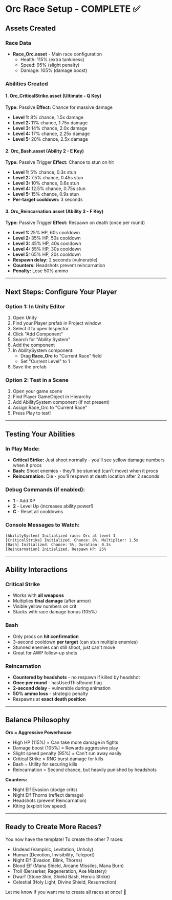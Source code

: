 # Orc Race Setup - COMPLETE ✅

## Assets Created

### Race Data
- **Race_Orc.asset** - Main race configuration
  - Health: 115% (extra tankiness)
  - Speed: 95% (slight penalty)
  - Damage: 105% (damage boost)

### Abilities Created

#### 1. Orc_CriticalStrike.asset (Ultimate - Q Key)
**Type:** Passive
**Effect:** Chance for massive damage
- **Level 1:** 8% chance, 1.5x damage
- **Level 2:** 11% chance, 1.75x damage
- **Level 3:** 14% chance, 2.0x damage
- **Level 4:** 17% chance, 2.25x damage
- **Level 5:** 20% chance, 2.5x damage

#### 2. Orc_Bash.asset (Ability 2 - E Key)
**Type:** Passive Trigger
**Effect:** Chance to stun on hit
- **Level 1:** 5% chance, 0.3s stun
- **Level 2:** 7.5% chance, 0.45s stun
- **Level 3:** 10% chance, 0.6s stun
- **Level 4:** 12.5% chance, 0.75s stun
- **Level 5:** 15% chance, 0.9s stun
- **Per-target cooldown:** 3 seconds

#### 3. Orc_Reincarnation.asset (Ability 3 - F Key)
**Type:** Passive Trigger
**Effect:** Respawn on death (once per round)
- **Level 1:** 25% HP, 60s cooldown
- **Level 2:** 35% HP, 50s cooldown
- **Level 3:** 45% HP, 40s cooldown
- **Level 4:** 55% HP, 30s cooldown
- **Level 5:** 65% HP, 20s cooldown
- **Respawn delay:** 2 seconds (vulnerable)
- **Counters:** Headshots prevent reincarnation
- **Penalty:** Lose 50% ammo

---

## Next Steps: Configure Your Player

### Option 1: In Unity Editor
1. Open Unity
2. Find your Player prefab in Project window
3. Select it to open Inspector
4. Click "Add Component"
5. Search for "Ability System"
6. Add the component
7. In AbilitySystem component:
   - Drag **Race_Orc** to "Current Race" field
   - Set "Current Level" to 1
8. Save the prefab

### Option 2: Test in a Scene
1. Open your game scene
2. Find Player GameObject in Hierarchy
3. Add AbilitySystem component (if not present)
4. Assign Race_Orc to "Current Race"
5. Press Play to test!

---

## Testing Your Abilities

### In Play Mode:
- **Critical Strike:** Just shoot normally - you'll see yellow damage numbers when it procs
- **Bash:** Shoot enemies - they'll be stunned (can't move) when it procs
- **Reincarnation:** Die - you'll respawn at death location after 2 seconds

### Debug Commands (if enabled):
- **1** - Add XP
- **2** - Level Up (increases ability power!)
- **C** - Reset all cooldowns

### Console Messages to Watch:
```
[AbilitySystem] Initialized race: Orc at level 1
[CriticalStrike] Initialized. Chance: 8%, Multiplier: 1.5x
[Bash] Initialized. Chance: 5%, Duration: 0.3s
[Reincarnation] Initialized. Respawn HP: 25%
```

---

## Ability Interactions

### Critical Strike
- Works with **all weapons**
- Multiplies **final damage** (after armor)
- Visible yellow numbers on crit
- Stacks with race damage bonus (105%)

### Bash
- Only procs on **hit confirmation**
- 3-second cooldown **per target** (can stun multiple enemies)
- Stunned enemies can still shoot, just can't move
- Great for AWP follow-up shots

### Reincarnation
- **Countered by headshots** - no respawn if killed by headshot
- **Once per round** - hasUsedThisRound flag
- **2-second delay** - vulnerable during animation
- **50% ammo loss** - strategic penalty
- Respawns at **exact death position**

---

## Balance Philosophy

**Orc = Aggressive Powerhouse**
- High HP (115%) = Can take more damage in fights
- Damage boost (105%) = Rewards aggressive play
- Slight speed penalty (95%) = Can't run away easily
- Critical Strike = RNG burst damage for kills
- Bash = Utility for securing kills
- Reincarnation = Second chance, but heavily punished by headshots

**Counters:**
- Night Elf Evasion (dodge crits)
- Night Elf Thorns (reflect damage)
- Headshots (prevent Reincarnation)
- Kiting (exploit low speed)

---

## Ready to Create More Races?

You now have the template! To create the other 7 races:
- Undead (Vampiric, Levitation, Unholy)
- Human (Devotion, Invisibility, Teleport)
- Night Elf (Evasion, Blink, Thorns)
- Blood Elf (Mana Shield, Arcane Missiles, Mana Burn)
- Troll (Berserker, Regeneration, Axe Mastery)
- Dwarf (Stone Skin, Shield Bash, Heroic Strike)
- Celestial (Holy Light, Divine Shield, Resurrection)

Let me know if you want me to create all races at once! 🚀
